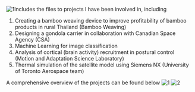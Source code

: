 ![1](https://github.com/Hikarukurosawa123/hikaruk.github.io/assets/94869114/0a924a02-3407-4a3a-873a-b8e23ed87afb)Includes the files to projects I have been involved in, including
1) Creating a bamboo weaving device to improve profitability of bamboo products in rural Thailand (Bamboo Weaving)
2) Designing a gondola carrier in collaboration with Canadian Space Agency (CSA)
3) Machine Learning for image classification
4) Analysis of cortical (brain activity) recruitment in postural control (Motion and Adaptation Science Laboratory)
5) Thermal simulation of the satellite model using Siemens NX (University of Toronto Aerospace team)

A comprehensive overview of the projects can be found below 
![1](https://github.com/Hikarukurosawa123/hikaruk.github.io/assets/94869114/1ff55ec1-8006-4bae-9299-27f03130d269)
![2](https://github.com/Hikarukurosawa123/hikaruk.github.io/assets/94869114/dabe5ab1-fef3-4b24-b2f9-2ee609b78f78)
